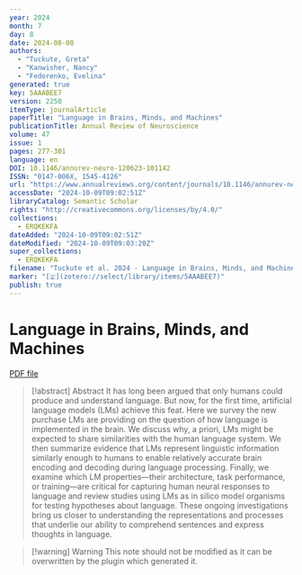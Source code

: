 ```yaml
---
year: 2024
month: 7
day: 8
date: 2024-08-08
authors:
  - "Tuckute, Greta"
  - "Kanwisher, Nancy"
  - "Fedorenko, Evelina"
generated: true
key: 5AAABEE7
version: 2250
itemType: journalArticle
paperTitle: "Language in Brains, Minds, and Machines"
publicationTitle: Annual Review of Neuroscience
volume: 47
issue: 1
pages: 277-301
language: en
DOI: 10.1146/annurev-neuro-120623-101142
ISSN: "0147-006X, 1545-4126"
url: "https://www.annualreviews.org/content/journals/10.1146/annurev-neuro-120623-101142"
accessDate: "2024-10-09T09:02:51Z"
libraryCatalog: Semantic Scholar
rights: "http://creativecommons.org/licenses/by/4.0/"
collections:
  - ERQKEKFA
dateAdded: "2024-10-09T09:02:51Z"
dateModified: "2024-10-09T09:03:20Z"
super_collections:
  - ERQKEKFA
filename: "Tuckute et al. 2024 - Language in Brains, Minds, and Machines.pdf"
marker: "[🇿](zotero://select/library/items/5AAABEE7)"
publish: true
---
```

# Language in Brains, Minds, and Machines

[PDF file](/Papers/PDFs/Tuckute%20et%20al.%202024%20-%20Language%20in%20Brains,%20Minds,%20and%20Machines.pdf)

> [!abstract] Abstract
> It has long been argued that only humans could produce and understand language. But now, for the first time, artificial language models (LMs) achieve this feat. Here we survey the new purchase LMs are providing on the question of how language is implemented in the brain. We discuss why, a priori, LMs might be expected to share similarities with the human language system. We then summarize evidence that LMs represent linguistic information similarly enough to humans to enable relatively accurate brain encoding and decoding during language processing. Finally, we examine which LM properties—their architecture, task performance, or training—are critical for capturing human neural responses to language and review studies using LMs as in silico model organisms for testing hypotheses about language. These ongoing investigations bring us closer to understanding the representations and processes that underlie our ability to comprehend sentences and express thoughts in language.

>[!warning] Warning
> This note should not be modified as it can be overwritten by the plugin which generated it.

